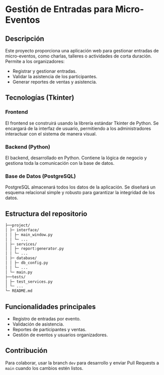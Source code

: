 # Gestión de Entradas para Micro-Eventos

## Descripción
Este proyecto proporciona una aplicación web para gestionar entradas de micro-eventos, como charlas, talleres o actividades de corta duración. 
Permite a los organizadores:

- Registrar y gestionar entradas.
- Validar la asistencia de los participantes.
- Generar reportes de ventas y asistencia.

## Tecnologías (Tkinter)

### Frontend
El frontend se construirá usando la librería estándar Tkinter de Python. Se encargará de la interfaz de usuario, permitiendo a los administradores interactuar con el sistema de manera visual.

### Backend (Python)
El backend, desarrollado en Python. Contiene la lógica de negocio y gestiona toda la comunicación con la base de datos. 

### Base de Datos (PostgreSQL)
PostgreSQL almacenará todos los datos de la aplicación. Se diseñará un esquema relacional simple y robusto para garantizar la integridad de los datos.

## Estructura del repositorio

```bash
├──project/
│ ├─ interface/
│ │ ├─ main_window.py
│ │ └─ ...
│ ├─ services/
│ │ ├─ report:generator.py
│ │ └─ ...
│ ├─ database/
│ │ ├─ db_config.py
│ │ └─ ...
│ └─ main.py
├──tests/
│ ├─ test_services.py
│ └─ ...
└─ README.md
```

## Funcionalidades principales
- Registro de entradas por evento.
- Validación de asistencia.
- Reportes de participantes y ventas.
- Gestión de eventos y usuarios organizadores.

## Contribución
Para colaborar, usar la branch `dev` para desarrollo y enviar Pull Requests a `main` cuando los cambios estén listos.
